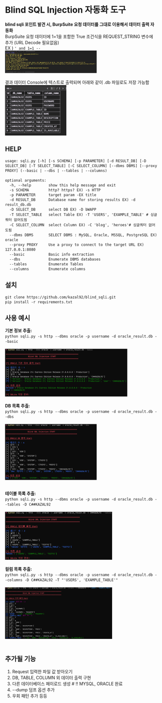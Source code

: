 # Blind SQL Injection 자동화 도구
**blind sqli 포인트 발견 시, BurpSuite 요청 데이터를 그대로 이용해서 데이터 출력 자동화**<br>
BurpSuite 요청 데이터에 1=1을 포함한 True 조건식을 REQUEST_STRING 변수에 추가 (URL Decode 필요없음)<br>
EX ) `' and 1=1 -- `<br>
  <img src="https://github.com/kazal92/blind_sqli/blob/main/images/request_string.png" alt="설명" style="width:60%;height:auto;"><br><br>
결과 데이터 Console에 텍스트로 출력되며 아래와 같이 .db 파일로도 저장 가능함<br>
<img src="https://github.com/kazal92/Code/blob/main/images/result_db.png" alt="설명" style="width:40%;height:auto;">

## HELP
```
usage: sqli.py [-h] [-s SCHEMA] [-p PARAMETER] [-d RESULT_DB] [-D SELECT_DB] [-T SELECT_TABLE] [-C SELECT_COLUMN] [--dbms DBMS] [--proxy PROXY] (--basic | --dbs | --tables | --columns)

optional arguments:
  -h, --help        show this help message and exit
  -s SCHEMA         http? https? EX) -s HTTP
  -p PARAMETER      target param -EX title
  -d RESULT_DB      Database name for storing results EX) -d result_db.db
  -D SELECT_DB      select DB EX) -D bWAPP
  -T SELECT_TABLE   select Table EX) -T 'USERS', 'EXAMPLE_TABLE' # 싱글쿼터 없어도됨
  -C SELECT_COLUMN  select Column EX) -C 'blog', 'heroes'# 싱글쿼터 없어도됨
  --dbms DBMS       SELECT DBMS : MySQL, Oracle, MSSQL, PostgreSQL EX) oracle
  --proxy PROXY     Use a proxy to connect to the target URL EX) 127.0.0.1:8080
  --basic           Basic info extraction
  --dbs             Enumerate DBMS databases
  --tables          Enumerate Tables
  --columns         Enumerate columns
```
## 설치
```
git clone https://github.com/kazal92/blind_sqli.git  
pip install -r requirements.txt  
```
## 사용 예시
**기본 정보 추출:**  
`python sqli.py -s http --dbms oracle -p username -d oracle_result.db --basic `<br><br>
  <img src="https://github.com/kazal92/Code/blob/main/images/console_result_basic.png" alt="설명" style="width:80%;height:auto;"><br><br>
**DB 목록 추출:**  
`python sqli.py -s http --dbms oracle -p username -d oracle_result.db --dbs `<br><br>
<img src="https://github.com/kazal92/Code/blob/main/images/console_result_dbs.png" alt="설명" style="width:60%;height:auto;"><br><br>

**테이블 목록 추출:**  
`python sqli.py -s http --dbms oracle -p username -d oracle_result.db --tables -D C##KAZAL92`<br><br>
<img src="https://github.com/kazal92/Code/blob/main/images/console_result_tables.png" alt="설명" style="width:70%;height:auto;"><br><br>
**컬럼 목록 추출:**  
`python sqli.py -s http --dbms oracle -p username -d oracle_result.db --columns -D C##KAZAL92 -T "'USERS', 'EXAMPLE_TABLE'"`<br><br>
<img src="https://github.com/kazal92/Code/blob/main/images/console_result_columns.png" alt="설명" style="width:70%;height:auto;"><br><br>

## 추가될 기능
1. Request 입력한 파일 값 받아오기
2. DB, TABLE, COLUMN 외 데이터 출력 구현
3. 다른 데이터베이스 페이로드 생성 # !! MYSQL, ORACLE 완료
4. --dump 덤프 옵션 추가
5. 우회 패턴 추가
등등
